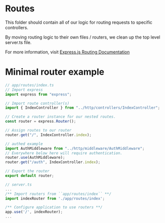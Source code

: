 # Routes

This folder should contain all of our logic for routing requests to specific controllers.

By moving routing logic to their own files / routers, we clean up the top level server.ts file.

For more information, visit [Express.js Routing Documentation](https://expressjs.com/en/guide/routing.html)

# Minimal router example

```typescript
// app/routes/index.ts
// Import express
import express from "express";

// Import route controller(s)
import { IndexController } from "../http/controllers/IndexController";

// Create a router instance for our nested routes.
const router = express.Router();

// Assign routes to our router
router.get("/", IndexController.index);

// authed example
import AuthMiddleware from "../http/middleware/AuthMiddleware";
// Everywhere below here will require authentication.
router.use(AuthMiddleware);
router.get("/auth", IndexController.index);

// Export the router
export default router;
```

```typescript
// server.ts
...
/** Import routers from ``app/routes/index`` **/
import indexRouter from './app/routes/index';

/** Configure application to use routers **/
app.use('/', indexRouter);
...
```
